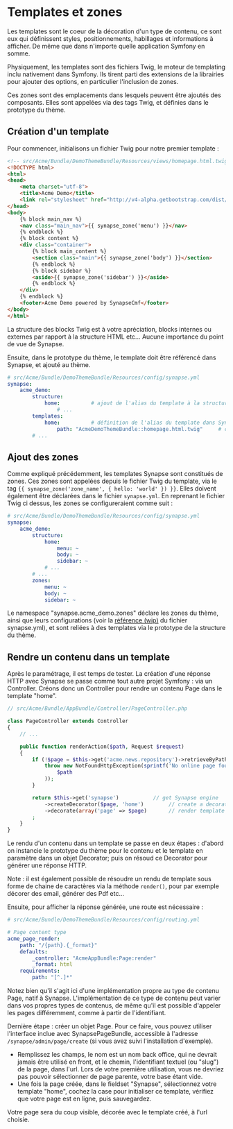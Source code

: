 # Templates et zones

Les templates sont le coeur de la décoration d'un type de contenu, ce sont eux qui définissent styles, positionnements, habillages et informations à afficher. De même que dans n'importe quelle application Symfony en somme.

Physiquement, les templates sont des fichiers Twig, le moteur de templating inclu nativement dans Symfony. Ils tirent parti des extensions de la librairies pour ajouter des options, en particulier l'inclusion de zones.

Ces zones sont des emplacements dans lesquels peuvent être ajoutés des composants. Elles sont appelées via des tags Twig, et définies dans le prototype du thème.

## Création d'un template

Pour commencer, initialisons un fichier Twig pour notre premier template :
```html
<!-- src/Acme/Bundle/DemoThemeBundle/Resources/views/homepage.html.twig -->
<!DOCTYPE html>
<html>
<head>
    <meta charset="utf-8">
    <title>Acme Demo</title>
    <link rel="stylesheet" href="http://v4-alpha.getbootstrap.com/dist/css/bootstrap.min.css">
</head>
<body>
    {% block main_nav %}
    <nav class="main_nav">{{ synapse_zone('menu') }}</nav>
    {% endblock %}
    {% block content %}
    <div class="container">
        {% block main_content %}
        <section class="main">{{ synapse_zone('body') }}</section>
        {% endblock %}
        {% block sidebar %}
        <aside>{{ synapse_zone('sidebar') }}</aside>
        {% endblock %}
    </div>
    {% endblock %}
    <footer>Acme Demo powered by SynapseCmf</footer>
</body>
</html>
```

La structure des blocks Twig est à votre apréciation, blocks internes ou externes par rapport à la structure HTML etc... Aucune importance du point de vue de Synapse.

Ensuite, dans le prototype du thème, le template doit être référencé dans Synapse, et ajouté au thème.
```yml
# src/Acme/Bundle/DemoThemeBundle/Resources/config/synapse.yml
synapse:
    acme_demo:
        structure:
            home:          # ajout de l'alias du template à la structure du thème
                # ...
        templates:
            home:          # définition de l'alias du template dans Synapse
                path: "AcmeDemoThemeBundle::homepage.html.twig"     # chemin physique du template Twig
        # ...
```

## Ajout des zones

Comme expliqué précédemment, les templates Synapse sont constitués de zones. Ces zones sont appelées depuis le fichier Twig du template, via le tag `{{ synapse_zone('zone_name', { hello: 'world' }) }}`. Elles doivent également être déclarées dans le fichier `synapse.yml`. En reprenant le fichier Twig ci dessus, les zones se configureraient comme suit :
```yml
# src/Acme/Bundle/DemoThemeBundle/Resources/config/synapse.yml
synapse:
    acme_demo:
        structure:
            home:
                menu: ~
                body: ~
                sidebar: ~
            # ...
        # ...
        zones:
            menu: ~
            body: ~
            sidebar: ~
```

Le namespace "synapse.acme_demo.zones" déclare les zones du thème, ainsi que leurs configurations (voir la [référence (wip)]() du fichier synapse.yml), et sont reliées à des templates via le prototype de la structure du thème.

## Rendre un contenu dans un template

Après le paramétrage, il est temps de tester.
La création d'une réponse HTTP avec Synapse se passe comme tout autre projet Symfony : via un Controller.
Créons donc un Controller pour rendre un contenu Page dans le template "home".
```php
// src/Acme/Bundle/AppBundle/Controller/PageController.php

class PageController extends Controller
{
    // ...

    public function renderAction($path, Request $request)
    {
        if (!$page = $this->get('acme.news.repository')->retrieveByPath($path)) {
            throw new NotFoundHttpException(sprintf('No online page found at path "%s".',
                $path
            ));
        }

        return $this->get('synapse')           // get Synapse engine
            ->createDecorator($page, 'home')        // create a decorator for $page content into "home" template
            ->decorate(array('page' => $page)       // render template with $page parameter (like render() method with Twig)
        ;
    }
}
```

Le rendu d'un contenu dans un template se passe en deux étapes : d'abord on instancie le prototype du thème pour le contenu et le template en paramètre dans un objet Decorator; puis on résoud ce Decorator pour générer une réponse HTTP.

Note : il est également possible de résoudre un rendu de template sous forme de chaine de caractères via la méthode `render()`, pour par exemple décorer des email, générer des Pdf etc...

Ensuite, pour afficher la réponse générée, une route est nécessaire :
```yml
# src/Acme/Bundle/DemoThemeBundle/Resources/config/routing.yml

# Page content type
acme_page_render:
    path: "/{path}.{_format}"
    defaults:
        _controller: "AcmeAppBundle:Page:render"
        _format: html
    requirements:
        path: "[^.]*"
```

Notez bien qu'il s'agit ici d'une implémentation propre au type de contenu Page, natif à Synapse. L'implémentation de ce type de contenu peut varier dans vos propres types de contenus, de même qu'il est possible d'appeler les pages différemment, comme à partir de l'identifiant.

Dernière étape : créer un objet Page. Pour ce faire, vous pouvez utiliser l'interface inclue avec SynapsePageBundle, accessible à l'adresse `/synapse/admin/page/create` (si vous avez suivi l'installation d'exemple).

  - Remplissez les champs, le nom est un nom back office, qui ne devrait jamais être utilisé en front, et le chemin, l'identifiant textuel (ou "slug") de la page, dans l'url. Lors de votre première utilisation, vous ne devriez pas pouvoir sélectionner de page parente, votre base étant vide.
  - Une fois la page créée, dans le fieldset "Synapse", sélectionnez votre template "home", cochez la case pour initialiser ce template, vérifiez que votre page est en ligne, puis sauvegardez.

Votre page sera du coup visible, décorée avec le template créé, à l'url choisie.
